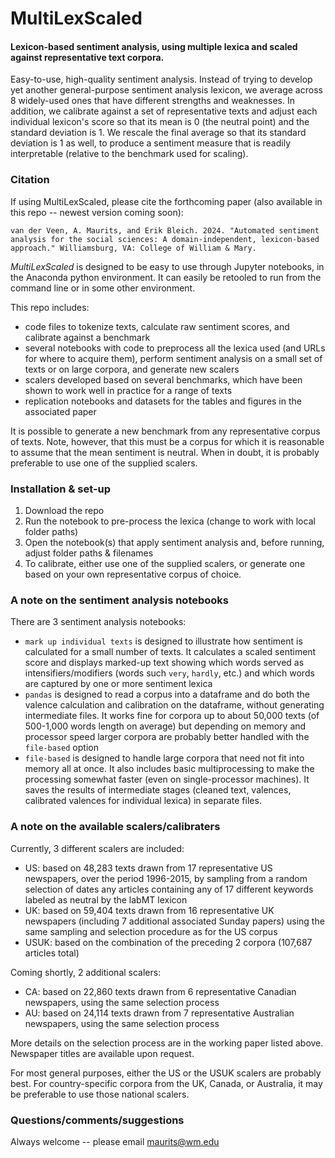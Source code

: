 # MultiLexScaled

#### Lexicon-based sentiment analysis, using multiple lexica and scaled against representative text corpora.

Easy-to-use, high-quality sentiment analysis. Instead of trying to develop yet another general-purpose sentiment analysis lexicon, we average across 8 widely-used ones that have different strengths and weaknesses. In addition, we calibrate against a set of representative texts and adjust each individual lexicon's score so that its mean is 0 (the neutral point) and the standard deviation is 1. We rescale the final average so that its standard deviation is 1 as well, to produce a sentiment measure that is readily interpretable (relative to the benchmark used for scaling).


### Citation

If using MultiLexScaled, please cite the forthcoming paper (also available in this repo -- newest version coming soon):

`van der Veen, A. Maurits, and Erik Bleich. 2024. "Automated sentiment analysis for the social sciences:
A domain-independent, lexicon-based approach." Williamsburg, VA: College of William & Mary.`


_MultiLexScaled_ is designed to be easy to use through Jupyter notebooks, in the Anaconda python environment. It can easily be retooled to run from the command line or in some other environment.

This repo includes:
- code files to tokenize texts, calculate raw sentiment scores, and calibrate against a benchmark
- several notebooks with code to preprocess all the lexica used (and URLs for where to acquire them), perform sentiment analysis on a small set of texts or on large corpora, and generate new scalers
- scalers developed based on several benchmarks, which have been shown to work well in practice for a range of texts
- replication notebooks and datasets for the tables and figures in the associated paper

It is possible to generate a new benchmark from any representative corpus of texts. Note, however, that this must be a corpus for which it is reasonable to assume that the mean sentiment is neutral. When in doubt, it is probably preferable to use one of the supplied scalers.


### Installation & set-up

1. Download the repo
2. Run the notebook to pre-process the lexica (change to work with local folder paths)
3. Open the notebook(s) that apply sentiment analysis and, before running, adjust folder paths & filenames
4. To calibrate, either use one of the supplied scalers, or generate one based on your own representative corpus of choice.

### A note on the sentiment analysis notebooks

There are 3 sentiment analysis notebooks:
- `mark up individual texts` is designed to illustrate how sentiment is calculated for a small number of texts. It calculates a scaled sentiment score and displays marked-up text showing which words served as intensifiers/modifiers (words such `very`, `hardly`, etc.) and which words are captured by one or more sentiment lexica
- `pandas` is designed to read a corpus into a dataframe and do both the valence calculation and calibration on the dataframe, without generating intermediate files. It works fine for corpora up to about 50,000 texts (of 500-1,000 words length on average) but depending on memory and processor speed larger corpora are probably better handled with the `file-based` option
- `file-based` is designed to handle large corpora that need not fit into memory all at once. It also includes basic multiprocessing to make the processing somewhat faster (even on single-processor machines). It saves the results of intermediate stages (cleaned text, valences, calibrated valences for individual lexica) in separate files.

### A note on the available scalers/calibraters

Currently, 3 different scalers are included:
- US: based on 48,283 texts drawn from 17 representative US newspapers, over the period 1996-2015, by sampling from a random selection of dates any articles containing any of 17 different keywords labeled as neutral by the labMT lexicon
- UK: based on 59,404 texts drawn from 16 representative UK newspapers (including 7 additional associated Sunday papers) using the same sampling and selection procedure as for the US corpus
- USUK: based on the combination of the preceding 2 corpora (107,687 articles total)

Coming shortly, 2 additional scalers:
- CA: based on 22,860 texts drawn from 6 representative Canadian newspapers, using the same selection process
- AU: based on 24,114 texts drawn from 7 representative Australian newspapers, using the same selection process

More details on the selection process are in the working paper listed above. Newspaper titles are available upon request.

For most general purposes, either the US or the USUK scalers are probably best. For country-specific corpora from the UK, Canada, or Australia, it may be preferable to use those national scalers.

### Questions/comments/suggestions

Always welcome -- please email maurits@wm.edu


```python

```
